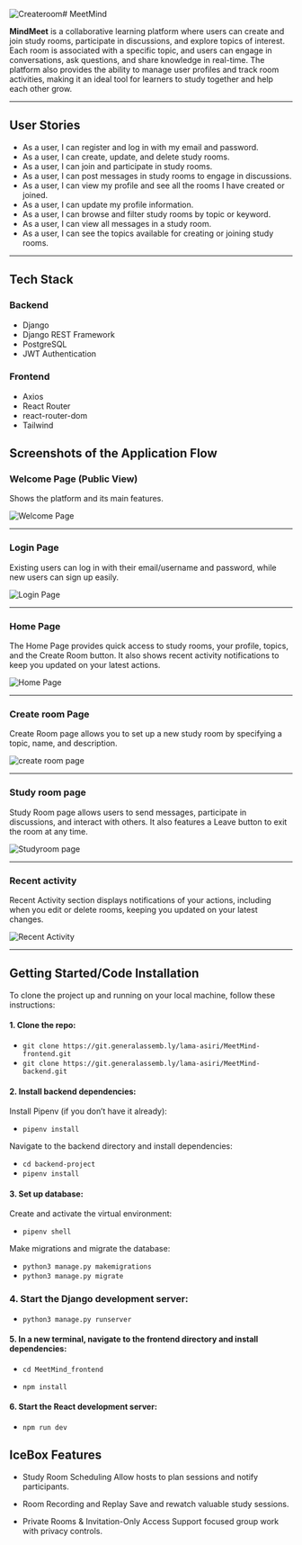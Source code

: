 ![Createroom](https://github.com/user-attachments/assets/9a463c33-8801-4452-9372-d2b5a7d7bc23)# MeetMind

**MindMeet** is a collaborative learning platform where users can create and join study rooms, participate in discussions, and explore topics of interest. Each room is associated with a specific topic, and users can engage in conversations, ask questions, and share knowledge in real-time. The platform also provides the ability to manage user profiles and track room activities, making it an ideal tool for learners to study together and help each other grow.

---

## User Stories

- As a user, I can register and log in with my email and password.
- As a user, I can create, update, and delete study rooms.
- As a user, I can join and participate in study rooms.
- As a user, I can post messages in study rooms to engage in discussions.
- As a user, I can view my profile and see all the rooms I have created or joined.
- As a user, I can update my profile information.
- As a user, I can browse and filter study rooms by topic or keyword.
- As a user, I can view all messages in a study room.
- As a user, I can see the topics available for creating or joining study rooms.

---

## Tech Stack

### Backend

- Django
- Django REST Framework
- PostgreSQL
- JWT Authentication

### Frontend

- Axios
- React Router
- react-router-dom
- Tailwind


## Screenshots of the Application Flow
### Welcome Page (Public View)

Shows the platform and its main features.

![Welcome Page](LP.png)

---

### Login Page

Existing users can log in with their email/username and password, while new users can sign up easily.

![Login Page](Login.png)

---

### Home Page

The Home Page provides quick access to study rooms, your profile, topics, and the Create Room button. It also shows recent activity notifications to keep you updated on your latest actions.

![Home Page](Homepage.jpg)

---

### Create room Page

Create Room page allows you to set up a new study room by specifying a topic, name, and description.

![create room page](Createroom.jpeg)

---

### Study room page

Study Room page allows users to send messages, participate in discussions, and interact with others. It also features a Leave button to exit the room at any time.

![Studyroom page](Studyroom.jpg)

---

### Recent activity 

Recent Activity section displays notifications of your actions, including when you edit or delete rooms, keeping you updated on your latest changes.

![Recent Activity ](recentactivity.png)


--- 

## Getting Started/Code Installation

To clone the project up and running on your local machine, follow these instructions:

#### 1. Clone the repo:

- `git clone https://git.generalassemb.ly/lama-asiri/MeetMind-frontend.git`
- `git clone https://git.generalassemb.ly/lama-asiri/MeetMind-backend.git`

#### 2. Install backend dependencies:

Install Pipenv (if you don’t have it already):

- `pipenv install`

Navigate to the backend directory and install dependencies:

- `cd backend-project`
- `pipenv install`


#### 3. Set up database:

Create and activate the virtual environment:

- `pipenv shell`

Make migrations and migrate the database:

- `python3 manage.py makemigrations`
- `python3 manage.py migrate`

### 4. Start the Django development server:

- `python3 manage.py runserver`


#### 5. In a new terminal, navigate to the frontend directory and install dependencies:

- `cd MeetMind_frontend`
  
- `npm install`

#### 6. Start the React development server:

- `npm run dev`

## IceBox Features
- Study Room Scheduling
Allow hosts to plan sessions and notify participants.

- Room Recording and Replay
Save and rewatch valuable study sessions.

- Private Rooms & Invitation-Only Access
Support focused group work with privacy controls.


